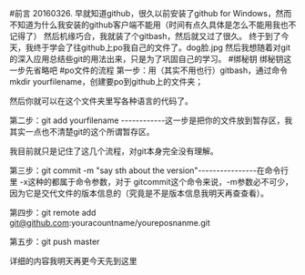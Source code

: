 #前言
20160326.
早就知道github，很久以前安装了github for Windows，然而不知道为什么我安装的github客户端不能用（时间有点久具体是怎么不能用我也不记得了）
然后机缘巧合，我就装了个gitbash，然后就又过了很久。
终于到了今天，我终于学会了往github上po我自己的文件了。dog脸.jpg
然后我想随着对git的深入应用总结些git的用法出来，只是为了巩固自己的学习。
#绑秘钥
绑秘钥这一步先省略吧
#po文件的流程
第一步：用（其实不用也行）gitbash，通过命令 mkdir  yourfilename，创建要po到github上的文件夹；

然后你就可以在这个文件夹里写各种语言的代码了。

第二步：git add yourfilename  ------------这一步是把你的文件放到暂存区，我其实一点也不清楚git的这个所谓暂存区。

我目前就只是记住了这几个流程，对git本身完全没有理解。

第三步：git commit -m "say sth about the version"----------------在命令行里 -x这种的都属于命令参数，对于 gitcommit这个命令来说，-m参数必不可少，因为它是交代文件的版本信息的（究竟是不是版本信息我明天再查查看）。

第四步：git remote add <name> git@github.com:youracountname/youreposnanme.git

第五步：git push <name> master

详细的内容我明天再更今天先到这里
